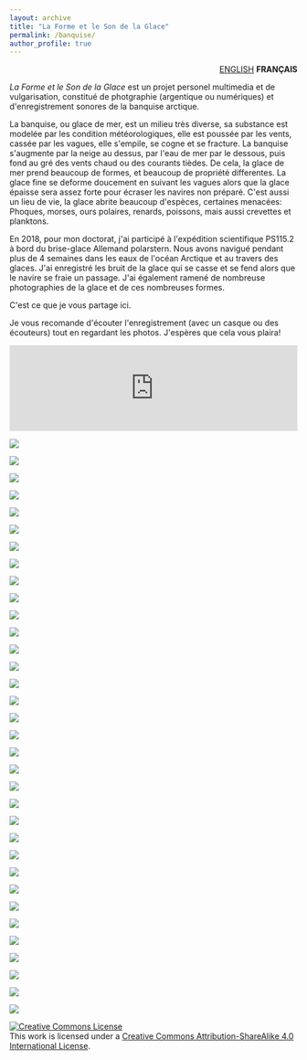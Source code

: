 ```yaml
---
layout: archive
title: "La Forme et le Son de la Glace"
permalink: /banquise/
author_profile: true
---
```


<div style="text-align: right"> <a href="https://dringeis.github.io/sea_ice/">ENGLISH</a> <b>FRANÇAIS</b> </div>

*La Forme et le Son de la Glace* est un projet personel multimedia et de vulgarisation, constitué de photgraphie (argentique ou numériques) et d'enregistrement sonores de la banquise arctique.

La banquise, ou glace de mer, est un milieu très diverse, sa substance est modelée par les condition météorologiques, elle est poussée par les vents, cassée par les vagues, elle s'empile, se cogne et se fracture. La banquise s'augmente par la neige au dessus, par l'eau de mer par le dessous, puis fond au gré des vents chaud ou des courants tièdes. De cela, la glace de mer prend beaucoup de formes, et beaucoup de propriété differentes. La glace fine se deforme doucement en suivant les vagues alors que la glace épaisse sera assez forte pour écraser les navires non préparé. C'est aussi un lieu de vie, la glace abrite beaucoup d'espèces, certaines menacées: Phoques, morses, ours polaires, renards, poissons, mais aussi crevettes et planktons.

En 2018, pour mon doctorat, j'ai participé à l'expédition scientifique PS115.2 à bord du brise-glace Allemand polarstern. Nous avons navigué pendant plus de 4 semaines dans les eaux de l'océan Arctique et au travers des glaces. J'ai enregistré les bruit de la glace qui se casse et se fend alors que le navire se fraie un passage. J'ai également ramené de nombreuse photographies de la glace et de ces nombreuses formes.

C'est ce que je vous partage ici.

Je vous recomande d'écouter l'enregistrement (avec un casque ou des écouteurs) tout en regardant les photos. J'espères que cela vous plaira!

<iframe width="100%" src="https://audioblog.arteradio.com/embed/150842" style="margin: 0;padding: 0;border: none;"></iframe>

![](/images/seaice/iceberg.jpg)

![](/images/seaice/IMG_8156.jpg)

![](/images/seaice/IMG_8157.jpg)

![](/images/seaice/IMG_8415.jpg)

![](/images/seaice/IMG_8416.jpg)

![](/images/seaice/IMG_8424.jpg)

![](/images/seaice/IMG_8429.jpg)

![](/images/seaice/IMG_8433.jpg)

![](/images/seaice/IMG_8496.jpg)

![](/images/seaice/IMG_8499.jpg)

![](/images/seaice/IMG_8556.jpg)

![](/images/seaice/IMG_8610.jpg)

![](/images/seaice/IMG_8621.jpg)

![](/images/seaice/IMG_8635.jpg)

![](/images/seaice/IMG_8637.jpg)

![](/images/seaice/IMG_8643.jpg)

![](/images/seaice/IMG_8646.jpg)

![](/images/seaice/IMG_8695.jpg)

![](/images/seaice/IMG_8718.jpg)

![](/images/seaice/IMG_8721.jpg)

![](/images/seaice/IMG_8722.jpg)

![](/images/seaice/IMG_8751.jpg)

![](/images/seaice/IMG_8773.jpg)

![](/images/seaice/IMG_8788.jpg)

![](/images/seaice/IMG_8789.jpg)

![](/images/seaice/IMG_8793.jpg)

![](/images/seaice/IMG_8796.jpg)

![](/images/seaice/IMG_9276.jpg)

![](/images/seaice/IMG_9279.jpg)

![](/images/seaice/IMG_9309.jpg)

![](/images/seaice/ridge.jpg)

![](/images/seaice/iceberg_ship.jpg)

![](/images/seaice/broken-ice.jpg)

![](/images/seaice/breaking-ice.jpg)

<a rel="license" href="http://creativecommons.org/licenses/by-sa/4.0/"><img alt="Creative Commons License" style="border-width:0" src="https://i.creativecommons.org/l/by-sa/4.0/88x31.png" /></a><br />This work is licensed under a <a rel="license" href="http://creativecommons.org/licenses/by-sa/4.0/">Creative Commons Attribution-ShareAlike 4.0 International License</a>.
